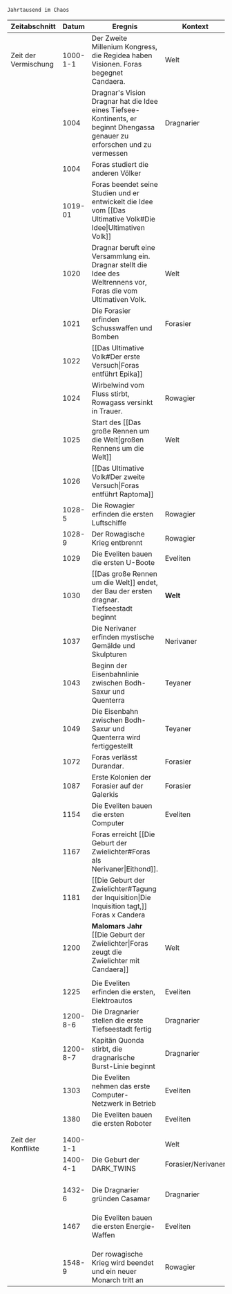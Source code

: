 	Jahrtausend im Chaos

| Zeitabschnitt        | Datum    | Eregnis                                                                                                                        | Kontext            |
| -------------------- | -------- | ------------------------------------------------------------------------------------------------------------------------------ | ------------------ |
| Zeit der Vermischung | 1000-1-1 | Der Zweite Millenium Kongress, die Regidea haben Visionen. Foras begegnet Candaera.                                            | Welt               |
|                      | 1004     | Dragnar's Vision<br>Dragnar hat die Idee eines Tiefsee-Kontinents, er beginnt Dhengassa genauer zu erforschen und zu vermessen | Dragnarier         |
|                      | 1004     | Foras studiert die anderen Völker                                                                                              |                    |
|                      | 1019-01  | Foras beendet seine Studien und er entwickelt die Idee vom [[Das Ultimative Volk#Die Idee\|Ultimativen Volk]]                  |                    |
|                      | 1020     | Dragnar beruft eine Versammlung ein. Dragnar stellt die Idee des Weltrennens vor, Foras die vom Ultimativen Volk.              | Welt               |
|                      | 1021     | Die Forasier erfinden Schusswaffen und Bomben                                                                                  | Forasier           |
|                      | 1022     | [[Das Ultimative Volk#Der erste Versuch\|Foras entführt Epika]]                                                                |                    |
|                      | 1024     | Wirbelwind vom Fluss stirbt, Rowagass versinkt in Trauer.                                                                      | Rowagier           |
|                      | 1025     | Start des [[Das große Rennen um die Welt\|großen Rennens um die Welt]]                                                         | Welt               |
|                      | 1026     | [[Das Ultimative Volk#Der zweite Versuch\|Foras entführt Raptoma]]                                                             |                    |
|                      | 1028-5   | Die Rowagier erfinden die ersten Luftschiffe                                                                                   | Rowagier           |
|                      | 1028-9   | Der Rowagische Krieg entbrennt                                                                                                 | Rowagier           |
|                      | 1029     | Die Eveliten bauen die ersten U-Boote                                                                                          | Eveliten           |
|                      | 1030     | [[Das große Rennen um die Welt]] endet, der Bau der ersten dragnar. Tiefseestadt beginnt                                       | **Welt**           |
|                      | 1037     | Die Nerivaner erfinden mystische Gemälde und Skulpturen                                                                        | Nerivaner          |
|                      | 1043     | Beginn der Eisenbahnlinie zwischen Bodh-Saxur und Quenterra                                                                    | Teyaner            |
|                      | 1049     | Die Eisenbahn zwischen Bodh-Saxur und Quenterra wird fertiggestellt                                                            | Teyaner            |
|                      | 1072     | Foras verlässt Durandar.                                                                                                       | Forasier           |
|                      | 1087     | Erste Kolonien der Forasier auf der Galerkis                                                                                   | Forasier           |
|                      | 1154     | Die Eveliten bauen die ersten Computer                                                                                         | Eveliten           |
|                      | 1167     | Foras erreicht [[Die Geburt der Zwielichter#Foras als Nerivaner\|Eithond]].                                                    |                    |
|                      | 1181     | [[Die Geburt der Zwielichter#Tagung der Inquisition\|Die Inquisition tagt,]] Foras x Candera                                   |                    |
|                      | 1200     | **Malomars Jahr**<br>[[Die Geburt der Zwielichter\|Foras zeugt die Zwielichter mit Candaera]]                                  | Welt               |
|                      |          |                                                                                                                                |                    |
|                      | 1225     | Die Eveliten erfinden die ersten, Elektroautos                                                                                 | Eveliten           |
|                      | 1200-8-6 | Die Dragnarier stellen die erste Tiefseestadt fertig                                                                           | Dragnarier         |
|                      | 1200-8-7 | Kapitän Quonda stirbt, die dragnarische Burst-Linie beginnt                                                                    | Dragnarier         |
|                      | 1303     | Die Eveliten nehmen das erste Computer-Netzwerk in Betrieb                                                                     | Eveliten           |
|                      | 1380     | Die Eveliten bauen die ersten Roboter                                                                                          | Eveliten           |
|                      |          |                                                                                                                                |                    |
|                      |          |                                                                                                                                |                    |
| Zeit der Konflikte   | 1400-1-1 |                                                                                                                                | Welt               |
|                      | 1400-4-1 | Die Geburt der DARK_TWINS                                                                                                      | Forasier/Nerivaner |
|                      |          |                                                                                                                                |                    |
|                      |          |                                                                                                                                |                    |
|                      |          |                                                                                                                                |                    |
|                      |          |                                                                                                                                |                    |
|                      | 1432-6   | Die Dragnarier gründen Casamar                                                                                                 | Dragnarier         |
|                      |          |                                                                                                                                |                    |
|                      |          |                                                                                                                                |                    |
|                      |          |                                                                                                                                |                    |
|                      | 1467     | Die Eveliten bauen die ersten Energie-Waffen                                                                                   | Eveliten           |
|                      |          |                                                                                                                                |                    |
|                      |          |                                                                                                                                |                    |
|                      |          |                                                                                                                                |                    |
|                      | 1548-9   | Der rowagische Krieg wird beendet und ein neuer Monarch tritt an                                                               | Rowagier           |